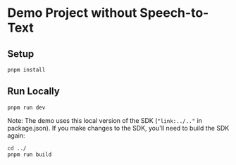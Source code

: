 # Demo Project without Speech-to-Text

## Setup
```
pnpm install
```

## Run Locally
```
pnpm run dev
```

Note: The demo uses this local version of the SDK (`"link:../.."` in package.json). If you make changes to the SDK, you'll need to build the SDK again:
```
cd ../
pnpm run build
```
